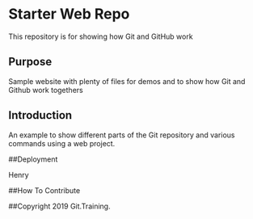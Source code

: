 # Starter Web Repo

This repository is for showing how Git and GitHub work

## Purpose

Sample website with plenty of files for demos and to show how Git and Github work togethers

## Introduction

An example to show different parts of the Git repository and various commands using a web project.

##Deployment

Henry

##How To Contribute



##Copyright
2019 Git.Training.